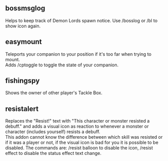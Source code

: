 bossmsglog
--

Helps to keep track of Demon Lords spawn notice. Use /bosslog or /bl to show icon again.

easymount
--

Teleports your companion to your position if it's too far when trying to mount.  
Adds /cptoggle to toggle the state of your companion.

fishingspy
--

Shows the owner of other player's Tackle Box.

resistalert
--

Replaces the "Resist!" text with "This character or monster resisted a debuff." and adds a visual icon as reaction to whenever a monster or character (includes yourself) resists a debuff.  
This addon cannot know the difference between which skill was resisted or if it was a player or not, if the visual icon is bad for you it is possible to be disabled. The commands are: /resist balloon to disable the icon, /resist effect to disable the status effect text change.
